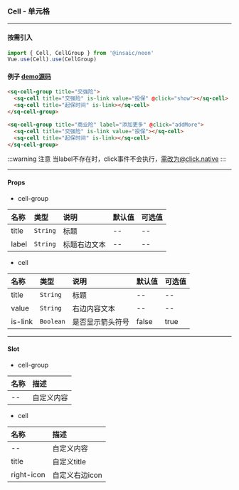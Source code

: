### Cell - 单元格
---
#### 按需引入

```js
import { Cell, CellGroup } from '@insaic/neon'
Vue.use(Cell).use(CellGroup)
```

#### 例子 [demo源码](https://github.com/insaic/neon/blob/dev/examples/routers/cell.vue)
```html
<sq-cell-group title="交强险">
  <sq-cell title="交强险" is-link value="投保" @click="show"></sq-cell>
  <sq-cell title="起保时间" is-link></sq-cell>
</sq-cell-group>

<sq-cell-group title="商业险" label="添加更多" @click="addMore">
  <sq-cell title="交强险" is-link value="投保"></sq-cell>
  <sq-cell title="起保时间" is-link></sq-cell>
</sq-cell-group>
```

:::warning 注意
当label不存在时，click事件不会执行，需改为@click.native
:::

---
#### Props
- cell-group

 名称        | 类型       | 说明         | 默认值   | 可选值
:----------- |:--------- |:--------     |:------- |:------
 title       | `String`  | 标题         |    --   | --       
 label       | `String`  | 标题右边文本  |    --   | --

- cell

 名称        | 类型       | 说明             | 默认值   | 可选值
:----------- |:--------- |:--------         |:------- |:-------
 title       | `String`  | 标题              |    --   |    --
 value       | `String`  | 右边内容文本      |    --   |    --
 is-link      | `Boolean` | 是否显示箭头符号  |  false   |  true

---
#### Slot
- cell-group

 名称    |  描述        
:----    | :---------- 
 --      | 自定义内容  

- cell

 名称       |  描述        
:----      | :---------- 
 --        | 自定义内容   
 title     | 自定义title  
 right-icon| 自定义右边icon